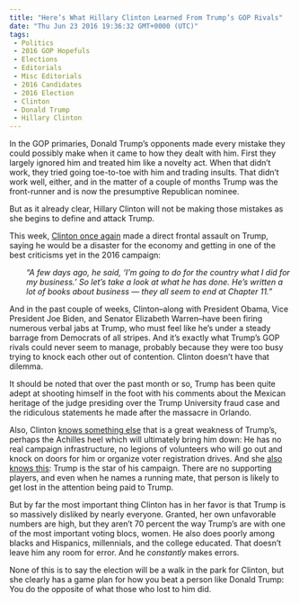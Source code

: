```yaml
---
title: "Here’s What Hillary Clinton Learned From Trump’s GOP Rivals"
date: "Thu Jun 23 2016 19:36:32 GMT+0000 (UTC)"
tags: 
 - Politics
 - 2016 GOP Hopefuls
 - Elections
 - Editorials
 - Misc Editorials
 - 2016 Candidates
 - 2016 Election
 - Clinton
 - Donald Trump
 - Hillary Clinton
---
```

<p><!--OffDef--></p><p><!--Ads1--></p><p>In the GOP primaries, Donald Trump&#x2019;s opponents made every mistake they could possibly make when it came to how they dealt with him. First they largely ignored him and treated him like a novelty act. When that didn&#x2019;t work, they tried going toe-to-toe with him and trading insults. That didn&#x2019;t work well, either, and in the matter of a couple of months Trump was the front-runner and is now the presumptive Republican nominee.</p><p>But as it already clear, Hillary Clinton will not be making those mistakes as she begins to define and attack Trump.</p><p>This week, <a href="http://www.cnn.com/2016/06/22/politics/hillary-clinton-donald-trump-general-election-campaign/index.html" onclick="__gaTracker(&apos;send&apos;, &apos;event&apos;, &apos;outbound-article&apos;, &apos;http://www.cnn.com/2016/06/22/politics/hillary-clinton-donald-trump-general-election-campaign/index.html&apos;, &apos;Clinton once again&apos;);" target="_blank">Clinton once again</a> made a direct frontal assault on Trump, saying he would be a disaster for the economy and getting in one of the best criticisms&#xA0;yet in the 2016 campaign:</p><p style="padding-left: 30px;"><em>&#x201C;A few days ago, he said, &#x2018;I&#x2019;m going to do for the country what I did for my business.&#x2019; So let&#x2019;s take a look at what he has done. He&#x2019;s written a lot of books about business &#x2014; they all seem to end at Chapter 11.&#x201D;</em></p><p>And in the past couple of weeks, Clinton&#x2013;along with President Obama, Vice President Joe Biden, and Senator Elizabeth Warren&#x2013;have been firing numerous verbal jabs at Trump, who must feel like he&#x2019;s under a steady barrage from Democrats of all stripes. And it&#x2019;s exactly what Trump&#x2019;s GOP rivals could never seem to manage, probably because they were too busy trying to knock each other out of contention. Clinton doesn&#x2019;t have that dilemma.</p><p>It should be noted that over the past month or so, Trump has been quite adept at shooting himself in the foot with his comments about the Mexican heritage of the judge presiding over the Trump University fraud case&#xA0;and the ridiculous statements he made after the massacre in Orlando.</p><p>Also, Clinton <a href="http://www.cnn.com/2016/06/22/politics/hillary-clinton-donald-trump-general-election-campaign/index.html" onclick="__gaTracker(&apos;send&apos;, &apos;event&apos;, &apos;outbound-article&apos;, &apos;http://www.cnn.com/2016/06/22/politics/hillary-clinton-donald-trump-general-election-campaign/index.html&apos;, &apos;knows something else&apos;);" target="_blank">knows something else</a> that is a great weakness of Trump&#x2019;s, perhaps the Achilles heel which will ultimately bring him down: He has no real campaign infrastructure, no legions of volunteers who will go out and knock on doors for him or organize voter registration drives. And she <a href="http://www.cnn.com/2016/06/22/politics/hillary-clinton-donald-trump-general-election-campaign/index.html" onclick="__gaTracker(&apos;send&apos;, &apos;event&apos;, &apos;outbound-article&apos;, &apos;http://www.cnn.com/2016/06/22/politics/hillary-clinton-donald-trump-general-election-campaign/index.html&apos;, &apos;also knows this&apos;);" target="_blank">also knows this</a>: Trump is the star of his campaign. There are no supporting players, and even when he names a running mate, that person is likely to get lost in the attention being paid to Trump.</p><p>But by far the most important thing Clinton has in her favor is that Trump is so massively disliked by nearly everyone. Granted, her own unfavorable numbers are high, but they aren&#x2019;t 70 percent the way Trump&#x2019;s are with one of the most important voting blocs, women. He also does poorly among blacks and Hispanics, millennials, and the college educated. That doesn&#x2019;t leave him any room for error. And he <em>constantly</em> makes errors.</p><p><!--Ads2--></p><p>None of this is to say the election will be a walk in the park for Clinton, but she clearly has a game plan for how you beat a person like Donald Trump: You do the opposite of what those who lost to him did.</p>